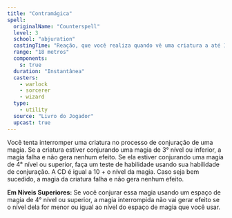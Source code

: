 ```yaml
---
title: "Contramágica"
spell:
  originalName: "Counterspell"
  level: 3
  school: "abjuration"
  castingTime: "Reação, que você realiza quando vê uma criatura a até 18 metros conjurando uma magia"
  range: "18 metros"
  components:
    s: true
  duration: "Instantânea"
  casters:
    - warlock
    - sorcerer
    - wizard
  type:
    - utility
  source: "Livro do Jogador"
  upcast: true
---
```


Você tenta interromper uma criatura no processo de conjuração de uma magia. Se a criatura estiver conjurando uma magia de 3° nível ou inferior, a magia falha e não gera nenhum efeito. Se ela estiver conjurando uma magia de 4° nível ou superior, faça um teste de habilidade usando sua habilidade de conjuração. A CD é igual a 10 + o nível da magia. Caso seja bem sucedido, a magia da criatura falha e não gera nenhum efeito.

**Em Níveis Superiores:** Se você conjurar essa magia usando um espaço de magia de 4° nível ou superior, a magia interrompida não vai gerar efeito se o nível dela for menor ou igual ao nível do espaço de magia que você usar.
